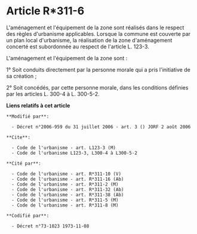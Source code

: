 # Article R*311-6

L'aménagement et l'équipement de la zone sont réalisés dans le respect des règles d'urbanisme applicables. Lorsque la commune
est couverte par un plan local d'urbanisme, la réalisation de la zone d'aménagement concerté est subordonnée au respect de
l'article L. 123-3.

L'aménagement et l'équipement de la zone sont :

1° Soit conduits directement par la personne morale qui a pris l'initiative de sa création ;

2° Soit concédés, par cette personne morale, dans les conditions définies par les articles L. 300-4 à L. 300-5-2.

**Liens relatifs à cet article**

	**Modifié par**:

	  - Décret n°2006-959 du 31 juillet 2006 - art. 3 () JORF 2 août 2006

	**Cite**:

	  - Code de l'urbanisme - art. L123-3 (M)
	  - Code de l'urbanisme L123-3, L300-4 à L300-5-2

	**Cité par**:

	  - Code de l'urbanisme - art. R*311-10 (V)
	  - Code de l'urbanisme - art. R*311-16 (Ab)
	  - Code de l'urbanisme - art. R*311-2 (M)
	  - Code de l'urbanisme - art. R*311-32 (Ab)
	  - Code de l'urbanisme - art. R*311-38 (Ab)
	  - Code de l'urbanisme - art. R*311-5 (M)
	  - Code de l'urbanisme - art. R*311-8 (M)

	**Codifié par**:

	  - Décret n°73-1023 1973-11-08
